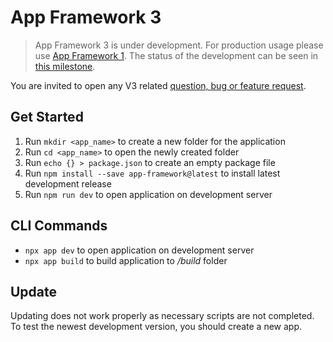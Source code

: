 # App Framework 3

> App Framework 3 is under development. For production usage please use [App Framework 1](https://github.com/scriptPilot/app-framework). The status of the development can be seen in [this milestone](https://github.com/scriptPilot/app-framework/milestone/8).

You are invited to open any V3 related [question, bug or feature request](https://github.com/scriptPilot/app-framework/issues).

## Get Started

1. Run `mkdir <app_name>` to create a new folder for the application
2. Run `cd <app_name>` to open the newly created folder
3. Run `echo {} > package.json` to create an empty package file
4. Run `npm install --save app-framework@latest` to install latest development release
5. Run `npm run dev` to open application on development server

## CLI Commands

- `npx app dev` to open application on development server
- `npx app build` to build application to */build* folder

## Update

Updating does not work properly as necessary scripts are not completed.
To test the newest development version, you should create a new app.
